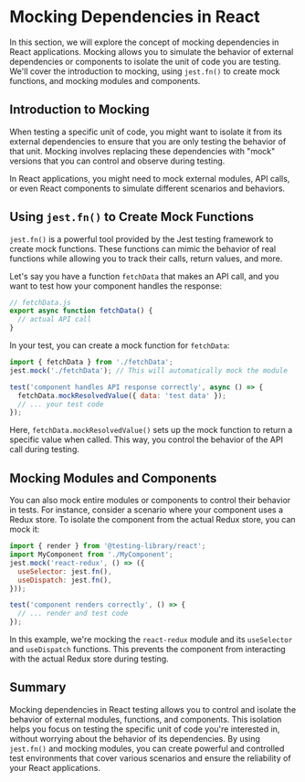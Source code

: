# Mocking Dependencies in React

In this section, we will explore the concept of mocking dependencies in React applications. Mocking allows you to simulate the behavior of external dependencies or components to isolate the unit of code you are testing. We'll cover the introduction to mocking, using `jest.fn()` to create mock functions, and mocking modules and components.

## Introduction to Mocking

When testing a specific unit of code, you might want to isolate it from its external dependencies to ensure that you are only testing the behavior of that unit. Mocking involves replacing these dependencies with "mock" versions that you can control and observe during testing.

In React applications, you might need to mock external modules, API calls, or even React components to simulate different scenarios and behaviors.

## Using `jest.fn()` to Create Mock Functions

`jest.fn()` is a powerful tool provided by the Jest testing framework to create mock functions. These functions can mimic the behavior of real functions while allowing you to track their calls, return values, and more.

Let's say you have a function `fetchData` that makes an API call, and you want to test how your component handles the response:

```javascript
// fetchData.js
export async function fetchData() {
  // actual API call
}
```

In your test, you can create a mock function for `fetchData`:

```javascript
import { fetchData } from './fetchData';
jest.mock('./fetchData'); // This will automatically mock the module

test('component handles API response correctly', async () => {
  fetchData.mockResolvedValue({ data: 'test data' });
  // ... your test code
});
```

Here, `fetchData.mockResolvedValue()` sets up the mock function to return a specific value when called. This way, you control the behavior of the API call during testing.

## Mocking Modules and Components

You can also mock entire modules or components to control their behavior in tests. For instance, consider a scenario where your component uses a Redux store. To isolate the component from the actual Redux store, you can mock it:

```javascript
import { render } from '@testing-library/react';
import MyComponent from './MyComponent';
jest.mock('react-redux', () => ({
  useSelector: jest.fn(),
  useDispatch: jest.fn(),
}));

test('component renders correctly', () => {
  // ... render and test code
});
```

In this example, we're mocking the `react-redux` module and its `useSelector` and `useDispatch` functions. This prevents the component from interacting with the actual Redux store during testing.

## Summary

Mocking dependencies in React testing allows you to control and isolate the behavior of external modules, functions, and components. This isolation helps you focus on testing the specific unit of code you're interested in, without worrying about the behavior of its dependencies. By using `jest.fn()` and mocking modules, you can create powerful and controlled test environments that cover various scenarios and ensure the reliability of your React applications.